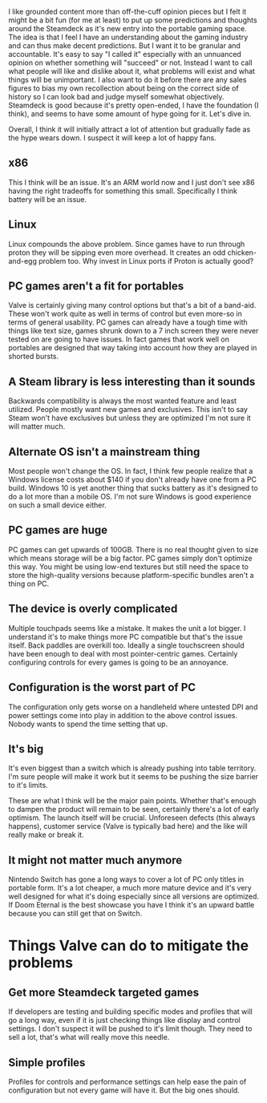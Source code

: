 I like grounded content more than off-the-cuff opinion pieces but I felt it might be a bit fun (for me at least) to put up some predictions and thoughts around the Steamdeck as it's new entry into the portable gaming space.  The idea is that I feel I have an understanding about the gaming industry and can thus make decent predictions.  But I want it to be granular and accountable.  It's easy to say "I called it" especially with an unnuanced opinion on whether something will "succeed" or not. Instead I want to call what people will like and dislike about it, what problems will exist and what things will be unimportant.  I also want to do it before there are any sales figures to bias my own recollection about being on the correct side of history so I can look bad and judge myself somewhat objectively.  Steamdeck is good because it's pretty open-ended, I have the foundation (I think), and seems to have some amount of hype going for it.  Let's dive in.

Overall, I think it will initially attract a lot of attention but gradually fade as the hype wears down.  I suspect it will keep a lot of happy fans.

## x86

This I think will be an issue.  It's an ARM world now and I just don't see x86 having the right tradeoffs for something this small.  Specifically I think battery will be an issue.

## Linux

Linux compounds the above problem.  Since games have to run through proton they will be sipping even more overhead.  It creates an odd chicken-and-egg problem too.  Why invest in Linux ports if Proton is actually good?

## PC games aren't a fit for portables

Valve is certainly giving many control options but that's a bit of a band-aid.  These won't work quite as well in terms of control but even more-so in terms of general usability.  PC games can already have a tough time with things like text size, games shrunk down to a 7 inch screen they were never tested on are going to have issues.  In fact games that work well on portables are designed that way taking into account how they are played in shorted bursts.

## A Steam library is less interesting than it sounds

Backwards compatibility is always the most wanted feature and least utilized.  People mostly want new games and exclusives.  This isn't to say Steam won't have exclusives but unless they are optimized I'm not sure it will matter much.

## Alternate OS isn't a mainstream thing

Most people won't change the OS.  In fact, I think few people realize that a Windows license costs about $140 if you don't already have one from a PC build.  Windows 10 is yet another thing that sucks battery as it's designed to do a lot more than a mobile OS.  I'm not sure Windows is good experience on such a small device either.

## PC games are huge

PC games can get upwards of 100GB.  There is no real thought given to size which means storage will be a big factor.  PC games simply don't optimize this way.  You might be using low-end textures but still need the space to store the high-quality versions because platform-specific bundles aren't a thing on PC.

## The device is overly complicated

Multiple touchpads seems like a mistake.  It makes the unit a lot bigger.  I understand it's to make things more PC compatible but that's the issue itself.  Back paddles are overkill too.  Ideally a single touchscreen should have been enough to deal with most pointer-centric games.  Certainly configuring controls for every games is going to be an annoyance.

## Configuration is the worst part of PC

The configuration only gets worse on a handleheld where untested DPI and power settings come into play in addition to the above control issues.  Nobody wants to spend the time setting that up.

## It's big

It's even biggest than a switch which is already pushing into table territory.  I'm sure people will make it work but it seems to be pushing the size barrier to it's limits.

These are what I think will be the major pain points.  Whether that's enough to dampen the product will remain to be seen, certainly there's a lot of early optimism.  The launch itself will be crucial.  Unforeseen defects (this always happens), customer service (Valve is typically bad here) and the like will really make or break it.

## It might not matter much anymore

Nintendo Switch has gone a long ways to cover a lot of PC only titles in portable form.  It's a lot cheaper, a much more mature device and it's very well designed for what it's doing especially since all versions are optimized.  If Doom Eternal is the best showcase you have I think it's an upward battle because you can still get that on Switch.

# Things Valve can do to mitigate the problems

## Get more Steamdeck targeted games

If developers are testing and building specific modes and profiles that will go a long way, even if it is just checking things like display and control settings.  I don't suspect it will be pushed to it's limit though.  They need to sell a lot, that's what will really move this needle.

## Simple profiles

Profiles for controls and performance settings can help ease the pain of configuration but not every game will have it.  But the big ones should.